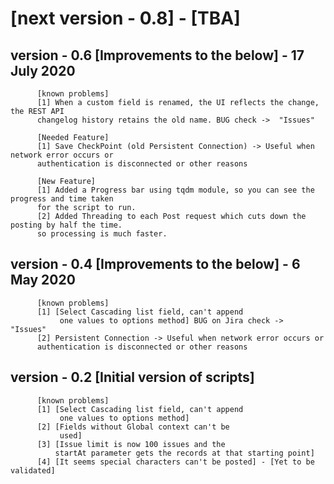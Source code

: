 # [next version - 0.8] - [TBA]

## version - 0.6 [Improvements to the below] - 17 July 2020   
          [known problems]
          [1] When a custom field is renamed, the UI reflects the change, the REST API
          changelog history retains the old name. BUG check ->  "Issues"
          
          [Needed Feature]
          [1] Save CheckPoint (old Persistent Connection) -> Useful when network error occurs or
          authentication is disconnected or other reasons
          
          [New Feature]
          [1] Added a Progress bar using tqdm module, so you can see the progress and time taken
          for the script to run.
          [2] Added Threading to each Post request which cuts down the posting by half the time.
          so processing is much faster.
          
## version - 0.4 [Improvements to the below] - 6 May 2020
          [known problems]
          [1] [Select Cascading list field, can't append 
               one values to options method] BUG on Jira check ->  "Issues"
          [2] Persistent Connection -> Useful when network error occurs or
          authentication is disconnected or other reasons

## version - 0.2 [Initial version of scripts]
          [known problems]
          [1] [Select Cascading list field, can't append 
               one values to options method]
          [2] [Fields without Global context can't be
               used]
          [3] [Issue limit is now 100 issues and the
              startAt parameter gets the records at that starting point]
          [4] [It seems special characters can't be posted] - [Yet to be validated]
